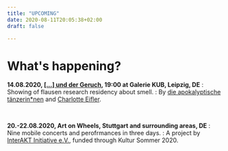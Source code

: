 ```yaml
---
title: "UPCOMING"
date: 2020-08-11T20:05:38+02:00
draft: false

---
```


# What's happening?

**14.08.2020, [[...] und der Geruch](https://flausen.plus/residenz/50-prometheus-und-der-geruch/), 19:00 at Galerie KUB, Leipzig, DE**
:   Showing of flausen research residency about smell.
:   By [die apokalyptische tänzerin*nen](https://www.apocalypse.dance/) and [Charlotte Eifler](http://charlotteeifler.works/).  

&nbsp;

**20.-22.08.2020, Art on Wheels, Stuttgart and surrounding areas, DE**
:   Nine mobile concerts and perofrmances in three days.
:   A project by [InterAKT Initiative e.V.](https://interakt-initiative.com/), funded through Kultur Sommer 2020.